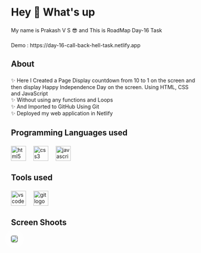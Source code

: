 <h1 align="left">Hey 👋 What's up</h1>

###

<p align="left">My name is Prakash V S 😎 and This is RoadMap Day-16 Task</p>

###

 <p align="1eft">Demo : https://day-16-call-back-hell-task.netlify.app

</p> 

###

<h2 align="left">About</h2>

###

<p align="left">✨ Here I Created a Page Display countdown from 10 to 1 on the screen and then display Happy Independence Day
on the screen. Using HTML, CSS and JavaScript <br>✨ Without using any functions and Loops <br>✨ And Imported to GitHub Using Git<br>✨ Deployed my web application in Netlify </p>

###

<h2 align="left">Programming Languages used</h2>

###

<div align="left">
  <img src="https://cdn.jsdelivr.net/gh/devicons/devicon/icons/html5/html5-original.svg" height="40" alt="html5 logo"  />
  <img width="12" />
  <img src="https://cdn.jsdelivr.net/gh/devicons/devicon/icons/css3/css3-original.svg" height="40" alt="css3 logo"  />
  <img width="12" />
  <img src="https://cdn.jsdelivr.net/gh/devicons/devicon/icons/javascript/javascript-original.svg" height="40" alt="javascript logo"  />
  <img width="12" />
 
</div>

###

<h2 align="left">Tools used</h2>

###

<div align="left">
  <img src="https://cdn.jsdelivr.net/gh/devicons/devicon/icons/vscode/vscode-original.svg" height="40" alt="vscode logo"  />
  <img width="12" />
  <img src="https://cdn.jsdelivr.net/gh/devicons/devicon/icons/git/git-original.svg" height="40" alt="git logo"  />
</div>

###

<h2 align="left">Screen Shoots</h2>

###


<img
  style="border: 1px solid rgba(100, 100, 100, 1); border-radius: 4px; box-shadow: 0px 0px 39px 14px rgba(255, 255, 255, 1);"
  align="left"
  src="https://github.com/Prakash-V-S/Day-16-CALL-BACK-HELL-TASK/blob/main/assets/141955456/236b944a-dd76-499d-a506-6ffa98898b31.png"
/>


###
